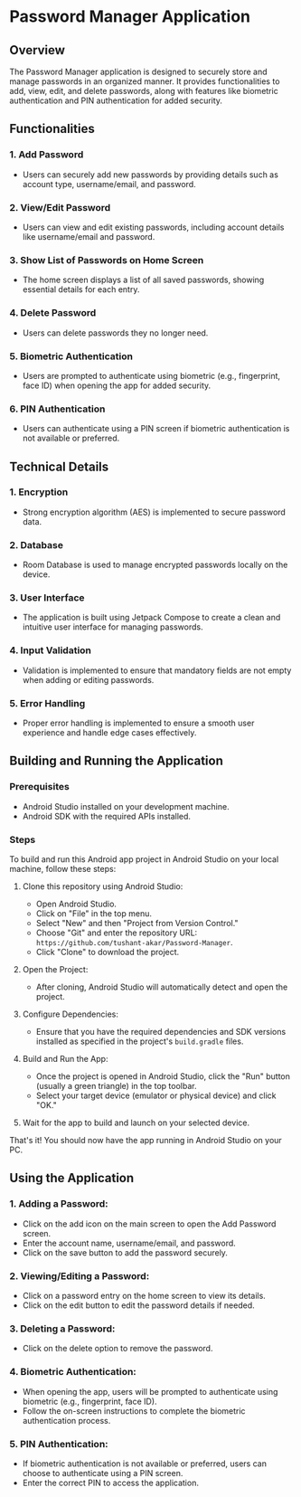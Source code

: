 # Password Manager Application

## Overview

The Password Manager application is designed to securely store and manage passwords in an organized manner. It provides functionalities to add, view, edit, and delete passwords, along with features like biometric authentication and PIN authentication for added security.

## Functionalities

### 1. Add Password
   - Users can securely add new passwords by providing details such as account type, username/email, and password.

### 2. View/Edit Password
   - Users can view and edit existing passwords, including account details like username/email and password.

### 3. Show List of Passwords on Home Screen
   - The home screen displays a list of all saved passwords, showing essential details for each entry.

### 4. Delete Password
   - Users can delete passwords they no longer need.

### 5. Biometric Authentication
   - Users are prompted to authenticate using biometric (e.g., fingerprint, face ID) when opening the app for added security.

### 6. PIN Authentication
   - Users can authenticate using a PIN screen if biometric authentication is not available or preferred.

## Technical Details

### 1. Encryption
   - Strong encryption algorithm (AES) is implemented to secure password data.

### 2. Database
   - Room Database is used to manage encrypted passwords locally on the device.

### 3. User Interface
   - The application is built using Jetpack Compose to create a clean and intuitive user interface for managing passwords.

### 4. Input Validation
   - Validation is implemented to ensure that mandatory fields are not empty when adding or editing passwords.

### 5. Error Handling
   - Proper error handling is implemented to ensure a smooth user experience and handle edge cases effectively.

## Building and Running the Application

### Prerequisites
   - Android Studio installed on your development machine.
   - Android SDK with the required APIs installed.

### Steps
To build and run this Android app project in Android Studio on your local machine, follow these steps:

1. Clone this repository using Android Studio:

   - Open Android Studio.
   - Click on "File" in the top menu.
   - Select "New" and then "Project from Version Control."
   - Choose "Git" and enter the repository URL: `https://github.com/tushant-akar/Password-Manager`.
   - Click "Clone" to download the project.

2. Open the Project:

   - After cloning, Android Studio will automatically detect and open the project.

3. Configure Dependencies:

   - Ensure that you have the required dependencies and SDK versions installed as specified in the project's `build.gradle` files.

4. Build and Run the App:

   - Once the project is opened in Android Studio, click the "Run" button (usually a green triangle) in the top toolbar.
   - Select your target device (emulator or physical device) and click "OK."

5. Wait for the app to build and launch on your selected device.

That's it! You should now have the app running in Android Studio on your PC.

## Using the Application

### 1. Adding a Password:
  - Click on the add icon on the main screen to open the Add Password screen.
  - Enter the account name, username/email, and password.
  - Click on the save button to add the password securely.

### 2. Viewing/Editing a Password:
  - Click on a password entry on the home screen to view its details.
  - Click on the edit button to edit the password details if needed.

### 3. Deleting a Password:
  - Click on the delete option to remove the password.

### 4. Biometric Authentication:
  - When opening the app, users will be prompted to authenticate using biometric (e.g., fingerprint, face ID).
  - Follow the on-screen instructions to complete the biometric authentication process.

### 5. PIN Authentication:
  - If biometric authentication is not available or preferred, users can choose to authenticate using a PIN screen.
  - Enter the correct PIN to access the application.
